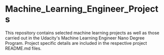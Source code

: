 # Machine_Learning_Engineer_Projects

This repository contains selected machine learning projects as well as those carried out in the Udacity's Machine Learning Engineer Nano Degree Program. Project specific details are included in the respective project README.md files.
